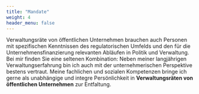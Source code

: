 ```yaml
---
title: "Mandate"
weight: 4
header_menu: false
---
```

Verwaltungsräte von öffentlichen Unternehmen brauchen auch Personen mit spezifischen Kenntnissen des regulatorischen Umfelds und den für die Unternehmensfinanzierung relevanten Abläufen in Politik und Verwaltung. Bei mir finden Sie eine seltenen Kombination: Neben meiner langjährigen Verwaltungserfahrung bin ich auch mit der unternehmerischen Perspektive bestens vertraut. Meine fachlichen und sozialen Kompetenzen bringe ich gerne als unabhängige und integre Persönlichkeit in **Verwaltungsräten von öffentlichen Unternehmen** zur Entfaltung. 
